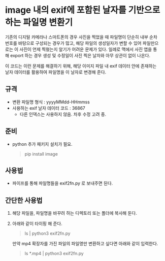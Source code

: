 # image 내의 exif에 포함된 날자를 기반으로 하는 파일명 변환기

기존의 디지털 카메라나 스마트폰의 경우 사진을 찍었을 때 파일명이 단순히 내부 순차번호를 바탕으로 구성되는 경우가 많고, 해당 파일의 생성일자가 변할 수 있어 파일만으로는 이 사진이 언제 찍혔는지 알기가 어려운 문제가 있다. 일례로 맥에서 사진 앱을 통해 export 하는 경우 생성 및 수정일이 사진 찍은 날자와 아무 상관이 없이 나온다.

이 코드는 이런 문제를 해결하기 위해, 해당 이미지 파일 내 exif 데이터 안에 존재하는 날자 데이터를 활용하여 파일명을 이 날자로 변경해 준다.

## 규격
* 변환 파일명 형식 : yyyyMMdd-HHmmss
* 사용하는 exif 날자 데이터 코드 : 36867
  * 다른 인덱스는 사용하지 않음. 차후 수정 고려 중.

## 준비
* python 추가 패키지 설치가 필요.
    > pip install image

## 사용법
* 파이프를 통해 파일명들을 exif2fn.py 로 보내주면 된다.

## 간단한 사용법
1. 해당 파일을, 파일명을 바꾸려 하는 디렉토리 또는 폴더에 복사해 둔다.
2. 아래와 같이 타이핑 해 준다.
    > ls | python3 exif2fn.py
   
    만약 mp4 확장자를 가진 파일의 파일명만 변환하고 싶다면 아래와 같이 입력한다.
    > ls *.mp4 | python3 exif2fn.py
